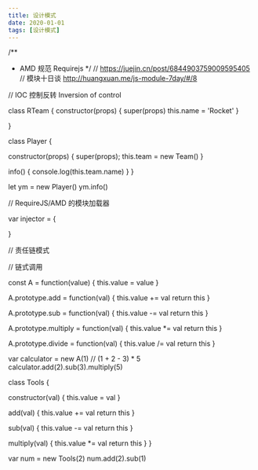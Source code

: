 ```yaml
---
title: 设计模式
date: 2020-01-01 
tags: [设计模式]
---
```


/**
 * AMD 规范 Requirejs
 */
// https://juejin.cn/post/6844903759009595405
// 模块十日谈 http://huangxuan.me/js-module-7day/#/8


// IOC 控制反转 Inversion of control

class RTeam {
  constructor(props) {
    super(props)
    this.name = 'Rocket'
  }
  
}

class Player {

  constructor(props) {
    super(props);
    this.team = new Team()
  }
  
  info() {
    console.log(this.team.name)
  }
}

let ym = new Player()
ym.info()


// RequireJS/AMD 的模块加载器

var injector = {

}

// 责任链模式

// 链式调用

const A = function(value) {
  this.value = value
}

A.prototype.add = function(val) {
  this.value += val
  return this
}

A.prototype.sub = function(val) {
  this.value -= val
  return this
}

A.prototype.multiply = function(val) {
  this.value *= val
  return this
}

A.prototype.divide = function(val) {
  this.value /= val
  return this
}

var calculator = new A(1)
// (1 + 2 - 3) * 5
calculator.add(2).sub(3).multiply(5)


class Tools {

  constructor(val) {
    this.value = val
  }

  add(val) {
    this.value += val
    return this
  }

  sub(val) {
    this.value -= val
    return this
  }

  multiply(val) {
    this.value *= val
    return this
  }
}

var num = new Tools(2)
num.add(2).sub(1)